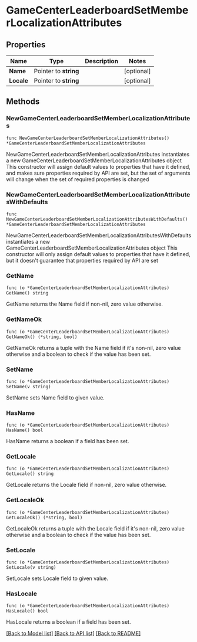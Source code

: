 # GameCenterLeaderboardSetMemberLocalizationAttributes

## Properties

Name | Type | Description | Notes
------------ | ------------- | ------------- | -------------
**Name** | Pointer to **string** |  | [optional] 
**Locale** | Pointer to **string** |  | [optional] 

## Methods

### NewGameCenterLeaderboardSetMemberLocalizationAttributes

`func NewGameCenterLeaderboardSetMemberLocalizationAttributes() *GameCenterLeaderboardSetMemberLocalizationAttributes`

NewGameCenterLeaderboardSetMemberLocalizationAttributes instantiates a new GameCenterLeaderboardSetMemberLocalizationAttributes object
This constructor will assign default values to properties that have it defined,
and makes sure properties required by API are set, but the set of arguments
will change when the set of required properties is changed

### NewGameCenterLeaderboardSetMemberLocalizationAttributesWithDefaults

`func NewGameCenterLeaderboardSetMemberLocalizationAttributesWithDefaults() *GameCenterLeaderboardSetMemberLocalizationAttributes`

NewGameCenterLeaderboardSetMemberLocalizationAttributesWithDefaults instantiates a new GameCenterLeaderboardSetMemberLocalizationAttributes object
This constructor will only assign default values to properties that have it defined,
but it doesn't guarantee that properties required by API are set

### GetName

`func (o *GameCenterLeaderboardSetMemberLocalizationAttributes) GetName() string`

GetName returns the Name field if non-nil, zero value otherwise.

### GetNameOk

`func (o *GameCenterLeaderboardSetMemberLocalizationAttributes) GetNameOk() (*string, bool)`

GetNameOk returns a tuple with the Name field if it's non-nil, zero value otherwise
and a boolean to check if the value has been set.

### SetName

`func (o *GameCenterLeaderboardSetMemberLocalizationAttributes) SetName(v string)`

SetName sets Name field to given value.

### HasName

`func (o *GameCenterLeaderboardSetMemberLocalizationAttributes) HasName() bool`

HasName returns a boolean if a field has been set.

### GetLocale

`func (o *GameCenterLeaderboardSetMemberLocalizationAttributes) GetLocale() string`

GetLocale returns the Locale field if non-nil, zero value otherwise.

### GetLocaleOk

`func (o *GameCenterLeaderboardSetMemberLocalizationAttributes) GetLocaleOk() (*string, bool)`

GetLocaleOk returns a tuple with the Locale field if it's non-nil, zero value otherwise
and a boolean to check if the value has been set.

### SetLocale

`func (o *GameCenterLeaderboardSetMemberLocalizationAttributes) SetLocale(v string)`

SetLocale sets Locale field to given value.

### HasLocale

`func (o *GameCenterLeaderboardSetMemberLocalizationAttributes) HasLocale() bool`

HasLocale returns a boolean if a field has been set.


[[Back to Model list]](../README.md#documentation-for-models) [[Back to API list]](../README.md#documentation-for-api-endpoints) [[Back to README]](../README.md)


